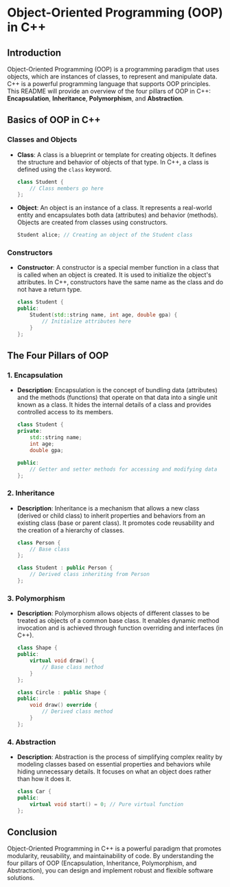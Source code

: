 # Object-Oriented Programming (OOP) in C++

## Introduction
Object-Oriented Programming (OOP) is a programming paradigm that uses objects, which are instances of classes, to represent and manipulate data. C++ is a powerful programming language that supports OOP principles. This README will provide an overview of the four pillars of OOP in C++: **Encapsulation**, **Inheritance**, **Polymorphism**, and **Abstraction**.

## Basics of OOP in C++

### Classes and Objects

- **Class**: A class is a blueprint or template for creating objects. It defines the structure and behavior of objects of that type. In C++, a class is defined using the `class` keyword.

    ```cpp
    class Student {
        // Class members go here
    };
    ```

- **Object**: An object is an instance of a class. It represents a real-world entity and encapsulates both data (attributes) and behavior (methods). Objects are created from classes using constructors.

    ```cpp
    Student alice; // Creating an object of the Student class
    ```

### Constructors

- **Constructor**: A constructor is a special member function in a class that is called when an object is created. It is used to initialize the object's attributes. In C++, constructors have the same name as the class and do not have a return type.

    ```cpp
    class Student {
    public:
        Student(std::string name, int age, double gpa) {
            // Initialize attributes here
        }
    };
    ```

## The Four Pillars of OOP

### 1. **Encapsulation**

- **Description**: Encapsulation is the concept of bundling data (attributes) and the methods (functions) that operate on that data into a single unit known as a class. It hides the internal details of a class and provides controlled access to its members.

    ```cpp
    class Student {
    private:
        std::string name;
        int age;
        double gpa;
    
    public:
        // Getter and setter methods for accessing and modifying data
    };
    ```

### 2. **Inheritance**

- **Description**: Inheritance is a mechanism that allows a new class (derived or child class) to inherit properties and behaviors from an existing class (base or parent class). It promotes code reusability and the creation of a hierarchy of classes.

    ```cpp
    class Person {
        // Base class
    };
    
    class Student : public Person {
        // Derived class inheriting from Person
    };
    ```

### 3. **Polymorphism**

- **Description**: Polymorphism allows objects of different classes to be treated as objects of a common base class. It enables dynamic method invocation and is achieved through function overriding and interfaces (in C++).

    ```cpp
    class Shape {
    public:
        virtual void draw() {
            // Base class method
        }
    };
    
    class Circle : public Shape {
    public:
        void draw() override {
            // Derived class method
        }
    };
    ```

### 4. **Abstraction**

- **Description**: Abstraction is the process of simplifying complex reality by modeling classes based on essential properties and behaviors while hiding unnecessary details. It focuses on what an object does rather than how it does it.

    ```cpp
    class Car {
    public:
        virtual void start() = 0; // Pure virtual function
    };
    ```

## Conclusion

Object-Oriented Programming in C++ is a powerful paradigm that promotes modularity, reusability, and maintainability of code. By understanding the four pillars of OOP (Encapsulation, Inheritance, Polymorphism, and Abstraction), you can design and implement robust and flexible software solutions.
